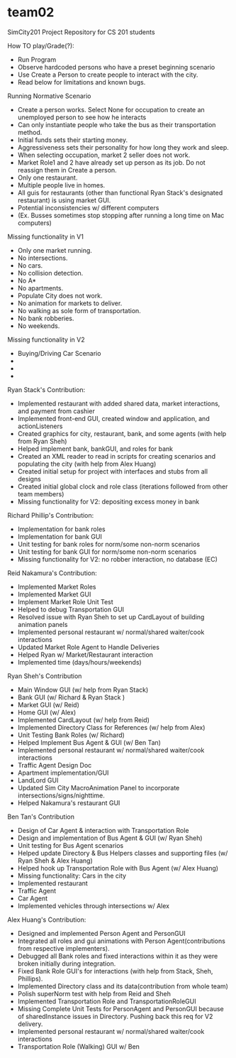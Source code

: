 team02
======

SimCity201 Project Repository for CS 201 students

How TO play/Grade(?):
 * Run Program
 * Observe hardcoded persons who have a preset beginning scenario
 * Use Create a Person to create people to interact with the city.
 * Read below for limitations and known bugs.

Running Normative Scenario
 * Create a person works. Select None for occupation to create an unemployed person to see how he interacts
 * Can only instantiate people who take the bus as their transportation method. 
 * Initial funds sets their starting money. 
 * Aggressiveness sets their personality for how long they work and sleep.
 * When selecting occupation, market 2 seller does not work. 
 * Market Role1 and 2 have already set up person as its job. Do not reassign them in Create a person.
 * Only one restaurant.
 * Multiple people live in homes.
 * All guis for restaurants (other than functional Ryan Stack's designated restaurant) is using market GUI.
 * Potential inconsistencies w/ different computers 
 * (Ex. Busses sometimes stop stopping after running a long time on Mac computers)

Missing functionality in V1
 * Only one market running.
 * No intersections.
 * No cars.
 * No collision detection.
 * No A*
 * No apartments.
 * Populate City does not work.
 * No animation for markets to deliver.
 * No walking as sole form of transportation.
 * No bank robberies.
 * No weekends.
 
 Missing functionality in V2
 * Buying/Driving Car Scenario
 *
 *
 *

Ryan Stack's Contribution:
 * Implemented restaurant with added shared data, market interactions, and payment from cashier
 * Implemented front-end GUI, created window and application, and actionListeners
 * Created graphics for city, restaurant, bank, and some agents (with help from Ryan Sheh)
 * Helped implement bank, bankGUI, and roles for bank
 * Created an XML reader to read in scripts for creating scenarios and populating the city (with help from Alex Huang)
 * Created initial setup for project with interfaces and stubs from all designs
 * Created initial global clock and role class (iterations followed from other team members)
 * Missing functionality for V2: depositing excess money in bank

Richard Phillip's Contribution:
 * Implementation for bank roles
 * Implementation for bank GUI
 * Unit testing for bank roles for norm/some non-norm scenarios
 * Unit testing for bank GUI for norm/some non-norm scenarios
 * Missing functionality for V2: no robber interaction, no database (EC)

Reid Nakamura's Contribution:
 * Implemented Market Roles
 * Implemented Market GUI
 * Implement Market Role Unit Test
 * Helped to debug Transportation GUI
 * Resolved issue with Ryan Sheh to set up CardLayout of building animation panels
 * Implemented personal restaurant w/ normal/shared waiter/cook interactions
 * Updated Market Role Agent to Handle Deliveries
 * Helped Ryan w/ Market/Restaurant interaction
 * Implemented time (days/hours/weekends)

Ryan Sheh's Contribution
 * Main Window GUI (w/ help from Ryan Stack)
 * Bank GUI (w/ Richard & Ryan Stack )
 * Market GUI (w/ Reid)
 * Home GUI (w/ Alex)
 * Implemented CardLayout (w/ help from Reid)
 * Implemented Directory Class for References (w/ help from Alex)
 * Unit Testing Bank Roles (w/ Richard)
 * Helped Implement Bus Agent & GUI (w/ Ben Tan)
 * Implemented personal restaurant w/ normal/shared waiter/cook interactions
 * Traffic Agent Design Doc
 * Apartment implementation/GUI
 * LandLord GUI
 * Updated Sim City MacroAnimation Panel to incorporate intersections/signs/nighttime.
 * Helped Nakamura's restaurant GUI
 
 Ben Tan's Contribution
 * Design of Car Agent & interaction with Transportation Role
 * Design and implementation of Bus Agent & GUI (w/ Ryan Sheh)
 * Unit testing for Bus Agent scenarios
 * Helped update Directory & Bus Helpers classes and supporting files (w/ Ryan Sheh & Alex Huang)
 * Helped hook up Transportation Role with Bus Agent (w/ Alex Huang)
 * Missing functionality: Cars in the city
 * Implemented restaurant
 * Traffic Agent
 * Car Agent
 * Implemented vehicles through intersections w/ Alex


Alex Huang's Contribution:
 * Designed and implemented Person Agent and PersonGUI
 * Integrated all roles and gui animations with Person Agent(contributions from respective implementers).
 * Debugged all Bank roles and fixed interactions within it as they were broken initially during integration.
 * Fixed Bank Role GUI's for interactions (with help from Stack, Sheh, Phillips).
 * Implemented Directory class and its data(contribution from whole team)
 * Polish superNorm test with help from Reid and Sheh
 * Implemented Transportation Role and TransportationRoleGUI
 * Missing Complete Unit Tests for PersonAgent and PersonGUI because of sharedInstance issues in Directory. Pushing back this req for V2 delivery. 
 * Implemented personal restaurant w/ normal/shared waiter/cook interactions
 * Transportation Role (Walking) GUI w/ Ben
